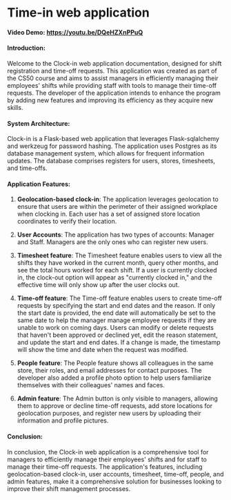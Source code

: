 # Time-in web application

#### Video Demo: https://youtu.be/DQeHZXnPPuQ

#### Introduction:

Welcome to the Clock-in web application documentation, designed for shift registration and time-off requests. This application was created as part of the CS50 course and aims to assist managers in efficiently managing their employees' shifts while providing staff with tools to manage their time-off requests. The developer of the application intends to enhance the program by adding new features and improving its efficiency as they acquire new skills.

#### System Architecture:

Clock-in is a Flask-based web application that leverages Flask-sqlalchemy and werkzeug for password hashing. The application uses Postgres as its database management system, which allows for frequent information updates. The database comprises registers for users, stores, timesheets, and time-offs.

#### Application Features:

1. **Geolocation-based clock-in**: The application leverages geolocation to ensure that users are within the perimeter of their assigned workplace when clocking in. Each user has a set of assigned store location coordinates to verify their location.

2. **User Accounts**: The application has two types of accounts: Manager and Staff. Managers are the only ones who can register new users.

3. **Timesheet feature**: The Timesheet feature enables users to view all the shifts they have worked in the current month, query other months, and see the total hours worked for each shift. If a user is currently clocked in, the clock-out option will appear as "currently clocked in," and the effective time will only show up after the user clocks out.

4. **Time-off feature**: The Time-off feature enables users to create time-off requests by specifying the start and end dates and the reason. If only the start date is provided, the end date will automatically be set to the same date to help the manager manage employee requests if they are unable to work on coming days. Users can modify or delete requests that haven't been approved or declined yet, edit the reason statement, and update the start and end dates. If a change is made, the timestamp will show the time and date when the request was modified.

5. **People feature**: The People feature shows all colleagues in the same store, their roles, and email addresses for contact purposes. The developer also added a profile photo option to help users familiarize themselves with their colleagues' names and faces.

6. **Admin feature**: The Admin button is only visible to managers, allowing them to approve or decline time-off requests, add store locations for geolocation purposes, and register new users by uploading their information and profile pictures.

#### Conclusion:

In conclusion, the Clock-in web application is a comprehensive tool for managers to efficiently manage their employees' shifts and for staff to manage their time-off requests. The application's features, including geolocation-based clock-in, user accounts, timesheet, time-off, people, and admin features, make it a comprehensive solution for businesses looking to improve their shift management processes.
